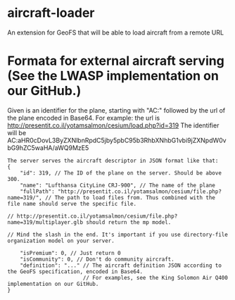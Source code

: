 # aircraft-loader
An extension for GeoFS that will be able to load aircraft from a remote URL

# Formata for external aircraft serving (See the LWASP implementation on our GitHub.)
Given is an identifier for the plane, starting with "AC:" followed by the url of the plane encoded in Base64.
	For example: the url is http://presentit.co.il/yotamsalmon/cesium/load.php?id=319
	The identifier will be AC:aHR0cDovL3ByZXNlbnRpdC5jby5pbC95b3RhbXNhbG1vbi9jZXNpdW0vbG9hZC5waHA/aWQ9MzE5

```
The server serves the aircraft descriptor in JSON format like that:
{
	"id": 319, // The ID of the plane on the server. Should be above 300.
	"name": "Lufthansa CityLine CRJ-900", // The name of the plane
	"fullPath": "http://presentit.co.il/yotamsalmon/cesium/file.php?name=319/", // The path to load files from. Thus combined with the file name should serve the specific file.
																			    // http://presentit.co.il/yotamsalmon/cesium/file.php?name=319/multiplayer.glb should return the mp model.
																				// Mind the slash in the end. It's important if you use directory-file organization model on your server.
																			   
	"isPremium": 0, // Just return 0
	"isCommunity": 0, // Don't do community aircraft.
	"definition": "..." // The aircraft definition JSON according to the GeoFS specification, encoded in Base64.
					    // For examples, see the King Solomon Air Q400 implementation on our GitHub.
}
```
